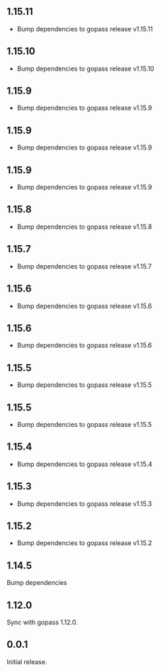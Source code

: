 ## 1.15.11

- Bump dependencies to gopass release v1.15.11

## 1.15.10

- Bump dependencies to gopass release v1.15.10

## 1.15.9

- Bump dependencies to gopass release v1.15.9

## 1.15.9

- Bump dependencies to gopass release v1.15.9

## 1.15.9

- Bump dependencies to gopass release v1.15.9

## 1.15.8

- Bump dependencies to gopass release v1.15.8

## 1.15.7

- Bump dependencies to gopass release v1.15.7

## 1.15.6

- Bump dependencies to gopass release v1.15.6

## 1.15.6

- Bump dependencies to gopass release v1.15.6

## 1.15.5

- Bump dependencies to gopass release v1.15.5

## 1.15.5

- Bump dependencies to gopass release v1.15.5

## 1.15.4

- Bump dependencies to gopass release v1.15.4

## 1.15.3

- Bump dependencies to gopass release v1.15.3

## 1.15.2
- Bump dependencies to gopass release v1.15.2

## 1.14.5

Bump dependencies

## 1.12.0

Sync with gopass 1.12.0.

## 0.0.1

Initial release.
